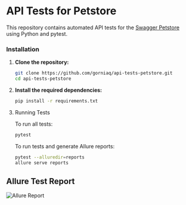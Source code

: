 # API Tests for Petstore

This repository contains automated API tests for the [Swagger Petstore](https://petstore.swagger.io) using Python and pytest.

### Installation

1. **Clone the repository:**
   ```bash
   git clone https://github.com/gorniaq/api-tests-petstore.git
   cd api-tests-petstore
   
2. **Install the required dependencies:**
   ```bash
   pip install -r requirements.txt

3. Running Tests

   To run all tests:
      ```bash
      pytest
      ```
   To run tests and generate Allure reports:
      ```bash
      pytest --alluredir=reports
      allure serve reports
      ```

## Allure Test Report
![Allure Report](https://i.imgur.com/gy8vEGw.png)

